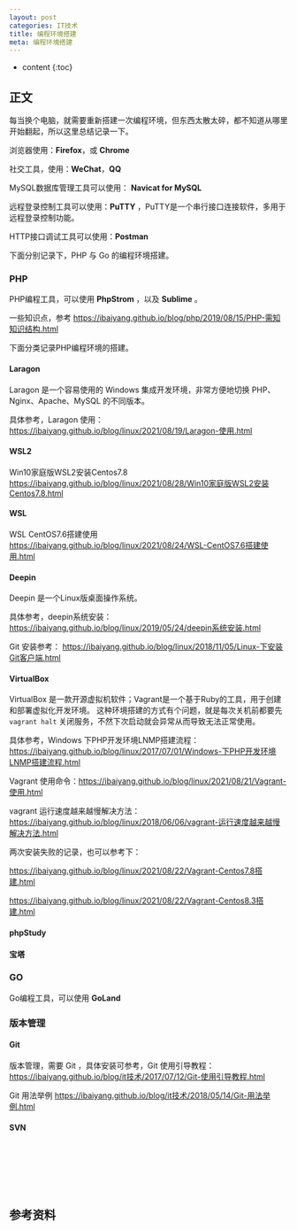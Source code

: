 ```yaml
---
layout: post
categories: IT技术
title: 编程环境搭建
meta: 编程环境搭建
---
```

* content
{:toc}
  
## 正文

每当换个电脑，就需要重新搭建一次编程环境，但东西太散太碎，都不知道从哪里开始翻起，所以这里总结记录一下。

浏览器使用：**Firefox**，或 **Chrome**

社交工具，使用：**WeChat**，**QQ**

MySQL数据库管理工具可以使用： **Navicat for MySQL**

远程登录控制工具可以使用：**PuTTY** ，PuTTY是一个串行接口连接软件，多用于远程登录控制功能。

HTTP接口调试工具可以使用：**Postman**

下面分别记录下，PHP 与 Go 的编程环境搭建。

### PHP

PHP编程工具，可以使用 **PhpStrom** ，以及 **Sublime** 。

一些知识点，参考 <https://ibaiyang.github.io/blog/php/2019/08/15/PHP-需知知识结构.html>

下面分类记录PHP编程环境的搭建。

#### Laragon

Laragon 是一个容易使用的 Windows 集成开发环境，非常方便地切换 PHP、Nginx、Apache、MySQL 的不同版本。

具体参考，Laragon 使用：<https://ibaiyang.github.io/blog/linux/2021/08/19/Laragon-使用.html>

#### WSL2

Win10家庭版WSL2安装Centos7.8 <https://ibaiyang.github.io/blog/linux/2021/08/28/Win10家庭版WSL2安装Centos7.8.html>

#### WSL

WSL CentOS7.6搭建使用 <https://ibaiyang.github.io/blog/linux/2021/08/24/WSL-CentOS7.6搭建使用.html>

#### Deepin

Deepin 是一个Linux版桌面操作系统。

具体参考，deepin系统安装：<https://ibaiyang.github.io/blog/linux/2019/05/24/deepin系统安装.html>

Git 安装参考： <https://ibaiyang.github.io/blog/linux/2018/11/05/Linux-下安装Git客户端.html>

#### VirtualBox

VirtualBox 是一款开源虚拟机软件；Vagrant是一个基于Ruby的工具，用于创建和部署虚拟化开发环境。
这种环境搭建的方式有个问题，就是每次关机前都要先 `vagrant halt` 关闭服务，不然下次启动就会异常从而导致无法正常使用。

具体参考，Windows 下PHP开发环境LNMP搭建流程：<https://ibaiyang.github.io/blog/linux/2017/07/01/Windows-下PHP开发环境LNMP搭建流程.html>

Vagrant 使用命令：<https://ibaiyang.github.io/blog/linux/2021/08/21/Vagrant-使用.html>

vagrant 运行速度越来越慢解决方法：<https://ibaiyang.github.io/blog/linux/2018/06/06/vagrant-运行速度越来越慢解决方法.html>

两次安装失败的记录，也可以参考下：

<https://ibaiyang.github.io/blog/linux/2021/08/22/Vagrant-Centos7.8搭建.html>

<https://ibaiyang.github.io/blog/linux/2021/08/22/Vagrant-Centos8.3搭建.html>

#### phpStudy


#### 宝塔




### GO

Go编程工具，可以使用 **GoLand** 



### 版本管理



#### Git

版本管理，需要 Git ，具体安装可参考，Git 使用引导教程：<https://ibaiyang.github.io/blog/it技术/2017/07/12/Git-使用引导教程.html> 

Git 用法举例 <https://ibaiyang.github.io/blog/it技术/2018/05/14/Git-用法举例.html>

#### SVN




<br/><br/><br/><br/><br/>
## 参考资料






